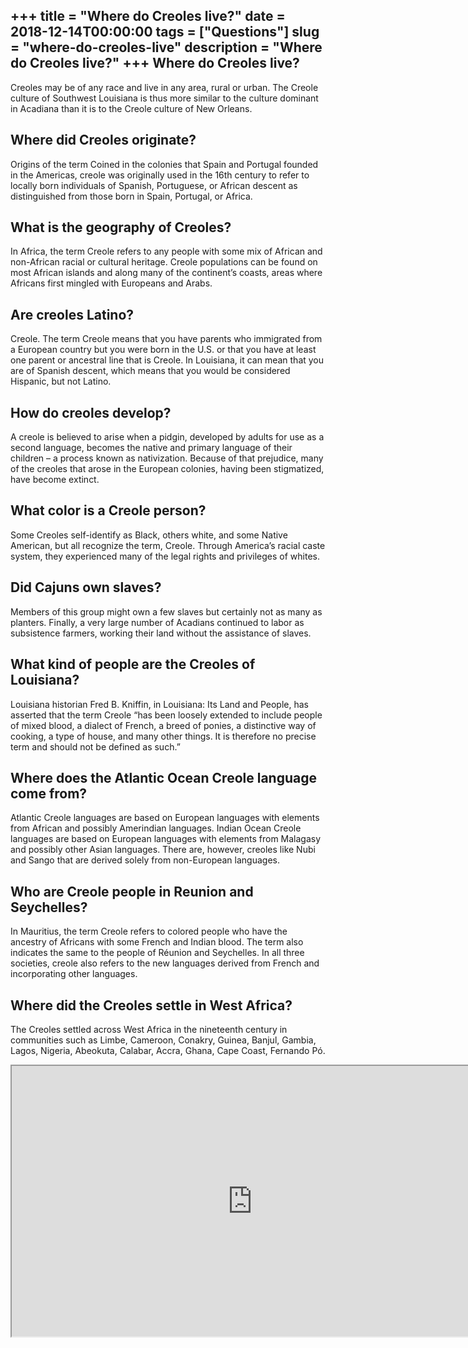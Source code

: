+++
title = "Where do Creoles live?"
date = 2018-12-14T00:00:00
tags = ["Questions"]
slug = "where-do-creoles-live"
description = "Where do Creoles live?"
+++
Where do Creoles live?
----------------------

Creoles may be of any race and live in any area, rural or urban. The Creole culture of Southwest Louisiana is thus more similar to the culture dominant in Acadiana than it is to the Creole culture of New Orleans.

Where did Creoles originate?
----------------------------

Origins of the term Coined in the colonies that Spain and Portugal founded in the Americas, creole was originally used in the 16th century to refer to locally born individuals of Spanish, Portuguese, or African descent as distinguished from those born in Spain, Portugal, or Africa.

What is the geography of Creoles?
---------------------------------

In Africa, the term Creole refers to any people with some mix of African and non-African racial or cultural heritage. Creole populations can be found on most African islands and along many of the continent’s coasts, areas where Africans first mingled with Europeans and Arabs.

Are creoles Latino?
-------------------

Creole. The term Creole means that you have parents who immigrated from a European country but you were born in the U.S. or that you have at least one parent or ancestral line that is Creole. In Louisiana, it can mean that you are of Spanish descent, which means that you would be considered Hispanic, but not Latino.

How do creoles develop?
-----------------------

A creole is believed to arise when a pidgin, developed by adults for use as a second language, becomes the native and primary language of their children – a process known as nativization. Because of that prejudice, many of the creoles that arose in the European colonies, having been stigmatized, have become extinct.

What color is a Creole person?
------------------------------

Some Creoles self-identify as Black, others white, and some Native American, but all recognize the term, Creole. Through America’s racial caste system, they experienced many of the legal rights and privileges of whites.

Did Cajuns own slaves?
----------------------

Members of this group might own a few slaves but certainly not as many as planters. Finally, a very large number of Acadians continued to labor as subsistence farmers, working their land without the assistance of slaves.

What kind of people are the Creoles of Louisiana?
-------------------------------------------------

Louisiana historian Fred B. Kniffin, in Louisiana: Its Land and People, has asserted that the term Creole “has been loosely extended to include people of mixed blood, a dialect of French, a breed of ponies, a distinctive way of cooking, a type of house, and many other things. It is therefore no precise term and should not be defined as such.”

Where does the Atlantic Ocean Creole language come from?
--------------------------------------------------------

Atlantic Creole languages are based on European languages with elements from African and possibly Amerindian languages. Indian Ocean Creole languages are based on European languages with elements from Malagasy and possibly other Asian languages. There are, however, creoles like Nubi and Sango that are derived solely from non-European languages.

Who are Creole people in Reunion and Seychelles?
------------------------------------------------

In Mauritius, the term Creole refers to colored people who have the ancestry of Africans with some French and Indian blood. The term also indicates the same to the people of Réunion and Seychelles. In all three societies, creole also refers to the new languages derived from French and incorporating other languages.

Where did the Creoles settle in West Africa?
--------------------------------------------

The Creoles settled across West Africa in the nineteenth century in communities such as Limbe, Cameroon, Conakry, Guinea, Banjul, Gambia, Lagos, Nigeria, Abeokuta, Calabar, Accra, Ghana, Cape Coast, Fernando Pó.

<iframe allow="accelerometer; autoplay; clipboard-write; encrypted-media; gyroscope; picture-in-picture" allowfullscreen="" class="__youtube_prefs__  epyt-is-override  no-lazyload" data-no-lazy="1" data-origheight="433" data-origwidth="770" data-skipgform_ajax_framebjll="" height="433" id="_ytid_27295" loading="lazy" src="https://www.youtube.com/embed/NPsCYkPawhI?enablejsapi=1&autoplay=0&cc_load_policy=0&cc_lang_pref=&iv_load_policy=1&loop=0&modestbranding=0&rel=1&fs=1&playsinline=0&autohide=2&theme=dark&color=red&controls=1&" title="YouTube player" width="770"></iframe>